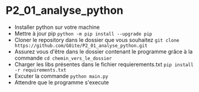 # P2_01_analyse_python

* Installer python sur votre machine
* Mettre à jour pip 
  `python -m pip install --upgrade pip`
* Cloner le repository dans le dossier que vous souhaitez
  `git clone https://github.com/G8ite/P2_01_analyse_python.git`
* Assurez vous d'être dans le dossier contenant le programme grâce à la commande 
  `cd chemin_vers_le_dossier`
* Charger les libs présentes dans le fichier requierements.txt 
  `pip install -r requirements.txt`
* Excuter la commande `python main.py`
* Attendre que le programme s'execute